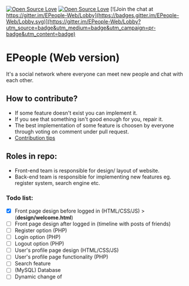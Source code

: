 [![Open Source Love](https://badges.frapsoft.com/os/mit/mit.svg?v=102)](https://github.com/DevStudents/EPeople-Web) [![Open Source Love](https://badges.frapsoft.com/os/v3/open-source.svg?v=102)](https://github.com/DevStudents/EPeople-Web)
[![Join the chat at https://gitter.im/EPeople-Web/Lobby](https://badges.gitter.im/EPeople-Web/Lobby.svg)](https://gitter.im/EPeople-Web/Lobby?utm_source=badge&utm_medium=badge&utm_campaign=pr-badge&utm_content=badge)

# EPeople (Web version)

It's a social network where everyone can meet new people and chat with each other.

## How to contribute?
* If some feature doesn't exist you can implement it.
* If you see that something isn't good enough for you, repair it.
* The best implementation of some feature is choosen by everyone through voting on comment under pull request.
* [Contribution tips](https://github.com/MarcDiethelm/contributing)

## Roles in repo:
* Front-end team is responsible for design/ layout of website.
* Back-end team is responsible for implementing new features eg. register system, search engine etc.

### Todo list:
- [X] Front page design before logged in (HTML/CSS/JS) > (**design/welcome.html**)
- [ ] Front page design after logged in (timeline with posts of friends)
- [ ] Register option (PHP)
- [ ] Login option (PHP)
- [ ] Logout option (PHP)
- [ ] User's profile page design (HTML/CSS/JS)
- [ ] User's profile page functionality (PHP)
- [ ] Search feature
- [ ] (MySQL) Database
- [ ] Dynamic change of <title> HTML tag (PHP)
- [ ] Dynamic change of current page header-text (PHP)
- [ ] Build a chat server using WebSockets (Node.js - Socket.io?)
- [ ] Chat component design (HTML/CSS)
- [ ] Client-side chat (Javascript)
- [ ] Create/edit/delete post on timeline (PHP)
- [ ] Adding/delete photos (PHP)
- [ ] Set a main photo of profile (like avatar)
- [ ] REST API for accessing data from external services (PHP/Python/Node.js?)
